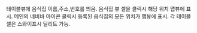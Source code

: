 테이블뷰에 음식집 이름,주소,번호를 띄움.
음식집 뷰 셀을 클릭시 해당 위치 맵뷰에 표시.
메인의 네비바 아이콘 클릭시 등록된 음식집의 모든 위치가 맵뷰에 표시.
각 테이블 셀은 스와이프시 딜리트 가능.

